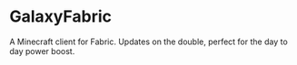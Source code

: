 # GalaxyFabric
A Minecraft client for Fabric. Updates on the double, perfect for the day to day power boost. 


